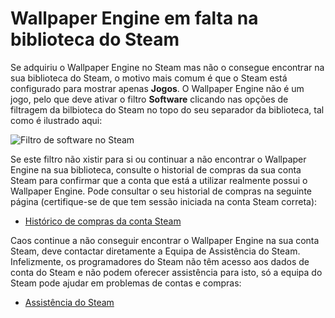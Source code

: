 # Wallpaper Engine em falta na biblioteca do Steam

Se adquiriu o Wallpaper Engine no Steam mas não o consegue encontrar na sua biblioteca do Steam, o motivo mais comum é que o Steam está configurado para mostrar apenas **Jogos**. O Wallpaper Engine não é um jogo, pelo que deve ativar o filtro **Software** clicando nas opções de filtragem da bilbioteca do Steam no topo do seu separador da biblioteca, tal como é ilustrado aqui:

![Filtro de software no Steam](/img/faq/gamesandsoftware.gif)

Se este filtro não xistir para si ou continuar a não encontrar o Wallpaper Engine na sua biblioteca, consulte o historial de compras da sua conta Steam para confirmar que a conta que está a utilizar realmente possui o Wallpaper Engine. Pode consultar o seu historial de compras na seguinte página (certifique-se de que tem sessão iniciada na conta Steam correta):

* [Histórico de compras da conta Steam](https://store.steampowered.com/account/history/)

Caos continue a não conseguir encontrar o Wallpaper Engine na sua conta Steam, deve contactar diretamente a Equipa de Assistência do Steam. Infelizmente, os programadores do Steam não têm acesso aos dados de conta do Steam e não podem oferecer assistência para isto, só a equipa do Steam pode ajudar em problemas de contas e compras:

* [Assistência do Steam](https://help.steampowered.com)
